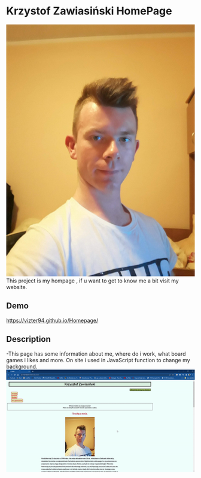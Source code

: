 # Krzystof Zawiasiński HomePage

![Krzysiek](images/krzysiek.jpg) <br />
This project is my hompage , if u want to get to know me a bit visit my website.

## Demo

https://vizter94.github.io/Homepage/

## Description

-This page has some information about me, where do i work, what board games i likes and more.
On site i used in JavaScript function to change my background. <br />
![gif](images/background.gif)
